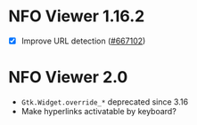 NFO Viewer 1.16.2
=================

 * [X] Improve URL detection ([#667102][])

 [#667102]: http://bugzilla.gnome.org/show_bug.cgi?id=667102

NFO Viewer 2.0
==============

 * `Gtk.Widget.override_*` deprecated since 3.16
 * Make hyperlinks activatable by keyboard?
